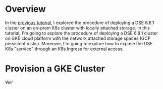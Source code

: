 # Overview

In the [previous tutorial](https://github.com/yabinmeng/dseutilities/blob/master/documents/tutorial/k8s/k8s_cass_operator_local.md), I explored the procedure of deploying a DSE 6.8.1 cluster on an on-prem K8s cluster with locally attached storage. In this tutorial, I'm going to explore the procedure of deploying a DSE 6.8.1 cluster on GKE cloud platform with the network attached storage spaces (GCP persistent disks). Moreover, I'm going to explore how to expose the DSE K8s "service" through an K8s Ingress for external access.

# Provision a GKE Cluster

We'